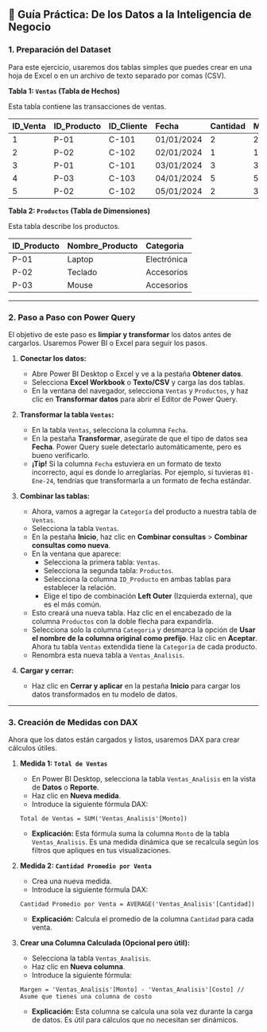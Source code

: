 
## 📝 Guía Práctica: De los Datos a la Inteligencia de Negocio

### 1. Preparación del Dataset

Para este ejercicio, usaremos dos tablas simples que puedes crear en una hoja de Excel o en un archivo de texto separado por comas (CSV).

**Tabla 1: `Ventas` (Tabla de Hechos)**

Esta tabla contiene las transacciones de ventas.

| ID_Venta | ID_Producto | ID_Cliente | Fecha | Cantidad | Monto |
| :--- | :--- | :--- | :--- | :--- | :--- |
| 1 | P-01 | C-101 | 01/01/2024 | 2 | 200 |
| 2 | P-02 | C-102 | 02/01/2024 | 1 | 150 |
| 3 | P-01 | C-101 | 03/01/2024 | 3 | 300 |
| 4 | P-03 | C-103 | 04/01/2024 | 5 | 50 |
| 5 | P-02 | C-102 | 05/01/2024 | 2 | 300 |

**Tabla 2: `Productos` (Tabla de Dimensiones)**

Esta tabla describe los productos.

| ID_Producto | Nombre_Producto | Categoria |
| :--- | :--- | :--- |
| P-01 | Laptop | Electrónica |
| P-02 | Teclado | Accesorios |
| P-03 | Mouse | Accesorios |

---

### 2. Paso a Paso con Power Query

El objetivo de este paso es **limpiar y transformar** los datos antes de cargarlos. Usaremos Power BI o Excel para seguir los pasos.

1.  **Conectar los datos:**
    -   Abre Power BI Desktop o Excel y ve a la pestaña **Obtener datos**.
    -   Selecciona **Excel Workbook** o **Texto/CSV** y carga las dos tablas.
    -   En la ventana del navegador, selecciona `Ventas` y `Productos`, y haz clic en **Transformar datos** para abrir el Editor de Power Query.

2.  **Transformar la tabla `Ventas`:**
    -   En la tabla `Ventas`, selecciona la columna `Fecha`.
    -   En la pestaña **Transformar**, asegúrate de que el tipo de datos sea **Fecha**. Power Query suele detectarlo automáticamente, pero es bueno verificarlo.
    -   **¡Tip!** Si la columna `Fecha` estuviera en un formato de texto incorrecto, aquí es donde lo arreglarías. Por ejemplo, si tuvieras `01-Ene-24`, tendrías que transformarla a un formato de fecha estándar.

3.  **Combinar las tablas:**
    -   Ahora, vamos a agregar la `Categoría` del producto a nuestra tabla de `Ventas`.
    -   Selecciona la tabla `Ventas`.
    -   En la pestaña **Inicio**, haz clic en **Combinar consultas** > **Combinar consultas como nueva**.
    -   En la ventana que aparece:
        -   Selecciona la primera tabla: `Ventas`.
        -   Selecciona la segunda tabla: `Productos`.
        -   Selecciona la columna `ID_Producto` en ambas tablas para establecer la relación.
        -   Elige el tipo de combinación **Left Outer** (Izquierda externa), que es el más común.
    -   Esto creará una nueva tabla. Haz clic en el encabezado de la columna `Productos` con la doble flecha para expandirla.
    -   Selecciona solo la columna `Categoria` y desmarca la opción de **Usar el nombre de la columna original como prefijo**. Haz clic en **Aceptar**. Ahora tu tabla `Ventas` extendida tiene la `Categoría` de cada producto.
    -   Renombra esta nueva tabla a `Ventas_Analisis`.

4.  **Cargar y cerrar:**
    -   Haz clic en **Cerrar y aplicar** en la pestaña **Inicio** para cargar los datos transformados en tu modelo de datos.

---

### 3. Creación de Medidas con DAX

Ahora que los datos están cargados y listos, usaremos DAX para crear cálculos útiles.

1.  **Medida 1: `Total de Ventas`**
    -   En Power BI Desktop, selecciona la tabla `Ventas_Analisis` en la vista de **Datos** o **Reporte**.
    -   Haz clic en **Nueva medida**.
    -   Introduce la siguiente fórmula DAX:

    ```dax
    Total de Ventas = SUM('Ventas_Analisis'[Monto])
    ```
    -   **Explicación:** Esta fórmula suma la columna `Monto` de la tabla `Ventas_Analisis`. Es una medida dinámica que se recalcula según los filtros que apliques en tus visualizaciones.

2.  **Medida 2: `Cantidad Promedio por Venta`**
    -   Crea una nueva medida.
    -   Introduce la siguiente fórmula DAX:

    ```dax
    Cantidad Promedio por Venta = AVERAGE('Ventas_Analisis'[Cantidad])
    ```
    -   **Explicación:** Calcula el promedio de la columna `Cantidad` para cada venta.

3.  **Crear una Columna Calculada (Opcional pero útil):**
    -   Selecciona la tabla `Ventas_Analisis`.
    -   Haz clic en **Nueva columna**.
    -   Introduce la siguiente fórmula:

    ```dax
    Margen = 'Ventas_Analisis'[Monto] - 'Ventas_Analisis'[Costo] // Asume que tienes una columna de costo
    ```
    -   **Explicación:** Esta columna se calcula una sola vez durante la carga de datos. Es útil para cálculos que no necesitan ser dinámicos.

